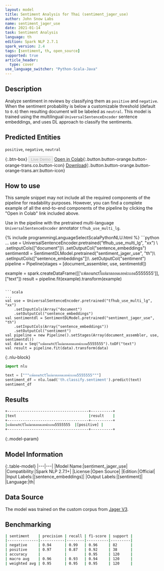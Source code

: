 ```yaml
---
layout: model
title: Sentiment Analysis for Thai (sentiment_jager_use)
author: John Snow Labs
name: sentiment_jager_use
date: 2021-01-14
task: Sentiment Analysis
language: th
edition: Spark NLP 2.7.1
spark_version: 2.4
tags: [sentiment, th, open_source]
supported: true
article_header:
  type: cover
use_language_switcher: "Python-Scala-Java"
---
```


## Description

Analyze sentiment in reviews by classifying them as `positive` and `negative`. When the sentiment probability is below a customizable threshold (default to `0.6`)  then resulting document will be labeled as `neutral`. This model is trained using the multilingual `UniversalSentenceEncoder` sentence embeddings, and uses DL approach to classify the sentiments.

## Predicted Entities

`positive`, `negative`, `neutral`

{:.btn-box}
<button class="button button-orange" disabled>Live Demo</button>
[Open in Colab](https://colab.research.google.com/github/JohnSnowLabs/spark-nlp-workshop/blob/master/tutorials/Certification_Trainings/Public/5.Text_Classification_with_ClassifierDL.ipynb){:.button.button-orange.button-orange-trans.co.button-icon}
[Download](https://s3.amazonaws.com/auxdata.johnsnowlabs.com/public/models/sentiment_jager_use_th_2.7.1_2.4_1610586390122.zip){:.button.button-orange.button-orange-trans.arr.button-icon}

## How to use

This sample snippet may not include all the required components of the pipeline for readability purposes. However, you can find a complete example of all the end-to-end components of the pipeline by clicking the "Open in Colab" link included above.


Use in the pipeline with the pretrained multi-language `UniversalSentenceEncoder` annotator `tfhub_use_multi_lg`.

<div class="tabs-box" markdown="1">
{% include programmingLanguageSelectScalaPythonNLU.html %}
```python
...
use = UniversalSentenceEncoder.pretrained("tfhub_use_multi_lg", "xx") \
    .setInputCols(["document"])\
    .setOutputCol("sentence_embeddings")
sentimentdl = SentimentDLModel.pretrained("sentiment_jager_use", "th")\
    .setInputCols(["sentence_embeddings"])\
    .setOutputCol("sentiment")
pipeline = Pipeline(stages = [document_assembler, use, sentimentdl])

example = spark.createDataFrame([['เเพ้ตอนnctโผล่มาตลอดเลยค่ะเเอด5555555']], ["text"])
result = pipeline.fit(example).transform(example)
```

```scala
...
val use = UniversalSentenceEncoder.pretrained("tfhub_use_multi_lg", "xx")
    .setInputCols(Array("document")
    .setOutputCol("sentence_embeddings")
val sentimentdl = SentimentDLModel.pretrained("sentiment_jager_use", "th")
    .setInputCols(Array("sentence_embeddings"))
    .setOutputCol("sentiment")
val pipeline = new Pipeline().setStages(Array(document_assembler, use, sentimentdl))
val data = Seq("เเพ้ตอนnctโผล่มาตลอดเลยค่ะเเอด5555555").toDF("text")
val result = pipeline.fit(data).transform(data)
```

{:.nlu-block}
```python
import nlu

text = ["""เเพ้ตอนnctโผล่มาตลอดเลยค่ะเเอด5555555"""]
sentiment_df = nlu.load('th.classify.sentiment').predict(text)
sentiment_df
```

</div>

## Results

```bash
+-------------------------------------+----------+
|text                                 |result    |
+-------------------------------------+----------+
|เเพ้ตอนnctโผล่มาตลอดเลยค่ะเเอด5555555  |[positive] |
+-------------------------------------+----------+
```

{:.model-param}
## Model Information

{:.table-model}
|---|---|
|Model Name:|sentiment_jager_use|
|Compatibility:|Spark NLP 2.7.1+|
|License:|Open Source|
|Edition:|Official|
|Input Labels:|[sentence_embeddings]|
|Output Labels:|[sentiment]|
|Language:|th|

## Data Source

The model was trained on the custom corpus from [Jager V3](https://github.com/JagerV3/sentiment_analysis_thai).

## Benchmarking

```bash
| sentiment    | precision | recall | f1-score | support |
|--------------|-----------|--------|----------|---------|
| negative     | 0.94      | 0.99   | 0.96     | 82      |
| positive     | 0.97      | 0.87   | 0.92     | 38      |
| accuracy     |           |        | 0.95     | 120     |
| macro avg    | 0.96      | 0.93   | 0.94     | 120     |
| weighted avg | 0.95      | 0.95   | 0.95     | 120     |
```
